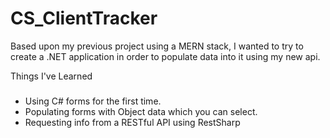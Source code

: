 # CS_ClientTracker
Based upon my previous project using a MERN stack, I wanted to try to create a .NET application in order to populate data into it using my new api.

Things I've Learned
###
+ Using C# forms for the first time.
+ Populating forms with Object data which you can select.
+ Requesting info from a RESTful API using RestSharp
